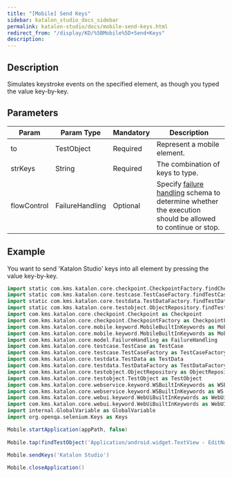 ```yaml
---
title: "[Mobile] Send Keys" 
sidebar: katalon_studio_docs_sidebar
permalink: katalon-studio/docs/mobile-send-keys.html 
redirect_from: "/display/KD/%5BMobile%5D+Send+Keys" 
description: 
---
```

Description 
------------

Simulates keystroke events on the specified element, as though you typed the value key-by-key. 

Parameters 
-----------

| Param | Param Type | Mandatory | Description |
| --- | --- | --- | --- |
| to | TestObject | Required | Represent a mobile element. |
| strKeys | String | Required | The combination of keys to type. |
| flowControl | FailureHandling | Optional | Specify [failure handling](/x/qAAM) schema to determine whether the execution should be allowed to continue or stop. |

Example 
--------

You want to send 'Katalon Studio' keys into all element by pressing the value key-by-key.

```groovy
import static com.kms.katalon.core.checkpoint.CheckpointFactory.findCheckpoint
import static com.kms.katalon.core.testcase.TestCaseFactory.findTestCase
import static com.kms.katalon.core.testdata.TestDataFactory.findTestData
import static com.kms.katalon.core.testobject.ObjectRepository.findTestObject
import com.kms.katalon.core.checkpoint.Checkpoint as Checkpoint
import com.kms.katalon.core.checkpoint.CheckpointFactory as CheckpointFactory
import com.kms.katalon.core.mobile.keyword.MobileBuiltInKeywords as MobileBuiltInKeywords
import com.kms.katalon.core.mobile.keyword.MobileBuiltInKeywords as Mobile
import com.kms.katalon.core.model.FailureHandling as FailureHandling
import com.kms.katalon.core.testcase.TestCase as TestCase
import com.kms.katalon.core.testcase.TestCaseFactory as TestCaseFactory
import com.kms.katalon.core.testdata.TestData as TestData
import com.kms.katalon.core.testdata.TestDataFactory as TestDataFactory
import com.kms.katalon.core.testobject.ObjectRepository as ObjectRepository
import com.kms.katalon.core.testobject.TestObject as TestObject
import com.kms.katalon.core.webservice.keyword.WSBuiltInKeywords as WSBuiltInKeywords
import com.kms.katalon.core.webservice.keyword.WSBuiltInKeywords as WS
import com.kms.katalon.core.webui.keyword.WebUiBuiltInKeywords as WebUiBuiltInKeywords
import com.kms.katalon.core.webui.keyword.WebUiBuiltInKeywords as WebUI
import internal.GlobalVariable as GlobalVariable
import org.openqa.selenium.Keys as Keys

Mobile.startApplication(appPath, false)
 
Mobile.tap(findTestObject('Application/android.widget.TextView - EditName'), GlobalVariable.G_Timeout)
 
Mobile.sendKeys('Katalon Studio')

Mobile.closeApplication()
```